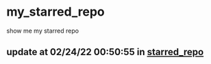 # my_starred_repo
show me my starred repo

update at 02/24/22 00:50:55 in [starred_repo](./index.html)
---


